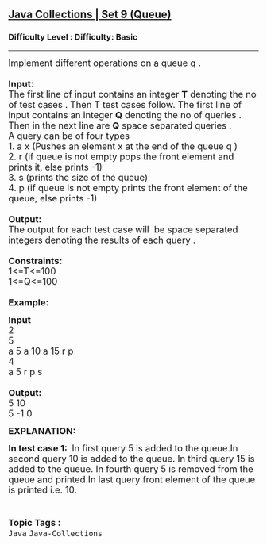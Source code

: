 <h2><a href="https://www.geeksforgeeks.org/problems/java-collections-set-9-queue/1?selectedLang=java">Java Collections | Set 9 (Queue)</a></h2><h3>Difficulty Level : Difficulty: Basic</h3><hr><div class="problems_problem_content__Xm_eO"><p><span style="font-size: 18px;">Implement different operations on a queue&nbsp;q&nbsp;.<br><br><strong>Input:</strong><br>The first line of input contains an integer&nbsp;<strong>T</strong>&nbsp;denoting the no of test cases . Then T test cases follow. The first line of input contains an integer&nbsp;<strong>Q</strong>&nbsp;denoting the no of queries . Then in the next line are&nbsp;<strong>Q</strong>&nbsp;space separated queries .<br>A query can be of&nbsp;four&nbsp;types&nbsp;<br>1. a x (Pushes an element x at the end of the&nbsp;queue&nbsp;q&nbsp;)<br>2. r (if queue&nbsp;is not empty&nbsp;pops the front&nbsp;element and prints it, else prints -1)<br>3. s (prints the size of the queue)<br>4. p (if queue&nbsp;is not empty prints the front&nbsp;element of the queue, else&nbsp;prints&nbsp;-1)<br><br><strong>Output:</strong><br>The output for each test case will&nbsp;&nbsp;be space separated integers denoting the results of each query .&nbsp;<br><br><strong>Constraints:</strong><br>1&lt;=T&lt;=100<br>1&lt;=Q&lt;=100<br><br><strong>Example:</strong></span></p>
<p><span style="font-size: 18px;"><strong>Input</strong><br>2<br>5<br>a 5 a 10 a 15 r p<br>4<br>a 5 r p s&nbsp;<br><strong>&nbsp;<br>Output:</strong><br>5 10&nbsp;<br>5 -1 0&nbsp;</span></p>
<p><span style="font-size: 18px;"><strong>EXPLANATION:</strong></span></p>
<p><span style="font-size: 18px;"><strong>In test case 1:&nbsp;</strong>&nbsp;In first query 5 is added to the queue.In second query 10 is added to the queue. In third query 15 is added to the queue. In fourth query 5 is removed from the queue and printed.In last query front&nbsp;element of the queue is printed i.e. 10.</span></p></div><br><p><span style=font-size:18px><strong>Topic Tags : </strong><br><code>Java</code>&nbsp;<code>Java-Collections</code>&nbsp;
